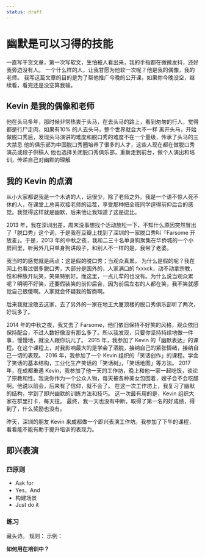 ```yaml
---
status: draft
---
```


# 幽默是可以习得的技能 #
一直写干货文章，第一次写软文，生怕被人看出来，我的手指都在微微发抖，还好我旁边没有人。
一个什么样的人，让我甘愿为他软一次呢？他是我的偶像，我的老师。
我写这篇文章的目的是为了帮他推广今晚的公开课，如果你今晚没空，继续看，看完还是没空算我输。

## Kevin 是我的偶像和老师
他在头马多年，那时候非常热衷于头马，在去头马的路上，看到匆匆的行人，觉得都是行尸走肉，如果有10% 的人去头马，整个世界就会大不一样
离开头马，开始做脱口秀后，发现头马演讲的难度和脱口秀的难度不在一个量级，传承了头马的三大禁忌
他的俱乐部为中国脱口秀圈培养了很多的人才，这些人现在都在做脱口秀演员或段子供稿人
他也选择关闭脱口秀俱乐部，重新走到前台，做个人演出和培训，传递自己对幽默的理解

## 我的 Kevin 的点滴
从小大家都说我是一个木讷的人，话很少，除了老师之外。我是一个语不惊人死不休的人，在课堂上总喜欢接老师的话茬，享受那种把全班同学逗得前仰后合的感觉。我觉得这样就是幽默，后来他让我知道了这是逗比。

2013 年，我在深圳出差，周末没事想找个活动放松一下，不知什么原因突然冒出了「脱口秀」这个词，于是我在豆瓣上找到了深圳的一家脱口秀叫「Farsome 开放麦」。于是，2013 年的中秋之夜，我和二三十名单身狗聚集在华侨城的一个小房间里，听另外几只单身狗讲段子，和别人不一样的是，我带了老婆。

我当时的感觉就是两点：这是假的脱口秀；当观众真累。
为什么是假的呢？我在网上也看过很多脱口秀，大部分是国外的，人家满口的 fxxxck，动不动拿宗教，性和种族开玩笑，笑果特别好。而这里，一点儿荤的也没有。为什么说当观众累呢？明明不好笑，还要假装笑的前仰后合，因为前后左右的人都在笑，我不笑就感觉自己很傻啊。人家就会怀疑我的智商啊。

后来我就没敢去这家，去了另外的一家在地王大厦顶楼的脱口秀俱乐部听了两次，好玩多了。

2014 年的中秋之夜，我又去了 Farsome，他们依旧保持不好笑的风格，观众依旧保持配合，不过人数好像没有那么多了。所以我发现，只要你坚持持续地做一件事，慢慢地，就没人跟你玩儿了。
2015 年，我参加了 Kevin 的「幽默表达」的课程。在这个课程上，对我影响最大的是学会了洒脱，接纳自己的紧张情绪，接纳自己一切的表现。
2016 年，我参加了一个 Kevin 组织的「笑话创作」的课程。学会了笑话的基本结构，工业化生产笑话的「笑话树」，「笑话地图」等方法。
2017 年，在成都重遇 Kevin，我参加了他一天的工作坊，晚上和他一家一起吃饭，谈论了宗教和性。我说你作为一个公众人物，每天被各种美女包围着，嫂子会不会吃醋啊。他说以前会，后来有了信仰，就不会了。
在这一次工作坊上，我复习了幽默的结构，学到了即兴幽默的训练方法和技巧。
这一次最有用的是，Kevin 组织大家在群里打卡，每天往。
最终，我一天也没有中断，取得了第一名的好成绩，得到了，什么奖励也没有。

昨天，深圳的朋友 Kevin 来成都做一个即兴表演工作坊。我参加了下午的课程，看看能不能有助于提升培训的表现力。

## 即兴表演
### 四原则
* Ask for
* Yes，And
* 构建场景
* Just do it

### 练习
藏头诗。
规则：
示例：

**如何用在培训中？**